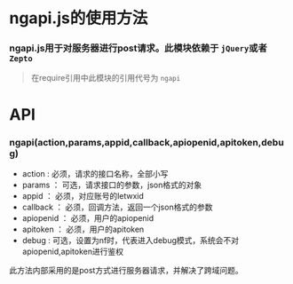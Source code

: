 #	ngapi.js的使用方法

### ngapi.js用于对服务器进行post请求。此模块依赖于 `jQuery`或者 `Zepto`

> 在require引用中此模块的引用代号为 `ngapi` 

#	API

### ngapi(action,params,appid,callback,apiopenid,apitoken,debug)
* action : 必须，请求的接口名称，全部小写
* params ： 可选，请求接口的参数，json格式的对象
* appid ： 必须，对应账号的letwxid
* callback ： 必须，回调方法，返回一个json格式的参数
* apiopenid ： 必须，用户的apiopenid
* apitoken ： 必须，用户的apitoken
* debug : 可选，设置为nf时，代表进入debug模式，系统会不对apiopenid,apitoken进行鉴权

此方法内部采用的是post方式进行服务器请求，并解决了跨域问题。